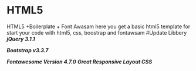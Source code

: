 # HTML5
HTML5 +Boilerplate + Font Awasam 
here you get a basic html5 template for start your code with html5, css, boostrap and fontawsam
#Update Libbery 
***jQuery 3.1.1***

***Bootstrap v3.3.7***

***Fontawesome Version 4.7.0***
***Great Responsive Layout CSS***
